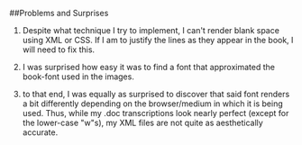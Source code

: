 ##Problems and Surprises

1. Despite what technique I try to implement, I can't render blank space using XML or CSS. If I am to justify the lines as they appear in the book, I will need to fix this.

2. I was surprised how easy it was to find a font that approximated the book-font used in the images.

3. to that end, I was equally as surprised to discover that said font renders a bit differently depending on the browser/medium in which it is being used. Thus, while my .doc transcriptions look nearly perfect (except for the lower-case "w"s), my XML files are not quite as aesthetically accurate.
